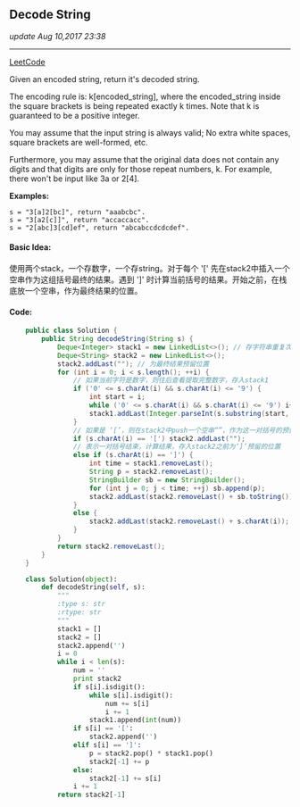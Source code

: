 ## Decode String
_update Aug 10,2017  23:38_

---
[LeetCode](https://leetcode.com/problems/decode-string/description/)

Given an encoded string, return it's decoded string.

The encoding rule is: k[encoded_string], where the encoded_string inside the square brackets is being repeated exactly k times. Note that k is guaranteed to be a positive integer.

You may assume that the input string is always valid; No extra white spaces, square brackets are well-formed, etc.

Furthermore, you may assume that the original data does not contain any digits and that digits are only for those repeat numbers, k. For example, there won't be input like 3a or 2[4].

**Examples:**
    
    s = "3[a]2[bc]", return "aaabcbc".
    s = "3[a2[c]]", return "accaccacc".
    s = "2[abc]3[cd]ef", return "abcabccdcdcdef".
    
#### Basic Idea:
使用两个stack，一个存数字，一个存string。对于每个 '[' 先在stack2中插入一个空串作为这组括号最终的结果。遇到 ']' 时计算当前括号的结果。开始之前，在栈底放一个空串，作为最终结果的位置。

#### Code:
```java
    public class Solution {
        public String decodeString(String s) {
            Deque<Integer> stack1 = new LinkedList<>(); // 存字符串重复次数
            Deque<String> stack2 = new LinkedList<>(); 
            stack2.addLast(""); // 为最终结果预留位置
            for (int i = 0; i < s.length(); ++i) {
                // 如果当前字符是数字，则往后查看提取完整数字，存入stack1
                if ('0' <= s.charAt(i) && s.charAt(i) <= '9') {
                    int start = i;
                    while ('0' <= s.charAt(i) && s.charAt(i) <= '9') i++;
                    stack1.addLast(Integer.parseInt(s.substring(start, i)));
                }
                // 如果是 ‘[’，则在stack2中push一个空串“”，作为这一对括号的预留位置
                if (s.charAt(i) == '[') stack2.addLast("");
                // 表示一对括号结束，计算结果，存入stack2之前为‘]’预留的位置
                else if (s.charAt(i) == ']') {
                    int time = stack1.removeLast();
                    String p = stack2.removeLast();
                    StringBuilder sb = new StringBuilder();
                    for (int j = 0; j < time; ++j) sb.append(p);
                    stack2.addLast(stack2.removeLast() + sb.toString());
                } 
                else {
                    stack2.addLast(stack2.removeLast() + s.charAt(i));
                }
            }
            return stack2.removeLast(); 
        }
    }
```

```python
    class Solution(object):
        def decodeString(self, s):
            """
            :type s: str
            :rtype: str
            """
            stack1 = []
            stack2 = []
            stack2.append('')
            i = 0
            while i < len(s):
                num = ''
                print stack2
                if s[i].isdigit():
                    while s[i].isdigit(): 
                        num += s[i]
                        i += 1
                    stack1.append(int(num))
                if s[i] == '[':
                    stack2.append('')
                elif s[i] == ']':
                    p = stack2.pop() * stack1.pop()
                    stack2[-1] += p
                else:
                    stack2[-1] += s[i]
                i += 1
            return stack2[-1]
```